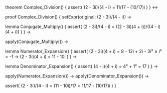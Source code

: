 theorem Complex_Division() {
  assert(
    (2 - 3i)/(4 - i) = 11/17 - (10/17)i
  )
} ↔

proof Complex_Division() {
  setExpr(original: (2 - 3i)/(4 - i)) →
  
  lemma Conjugate_Multiply() {
    assert(
      (2 - 3i)/(4 - i) = ((2 - 3i)(4 + i))/((4 - i)(4 + i))
    )
  } →
  
  apply(Conjugate_Multiply()) →
  
  lemma Numerator_Expansion() {
    assert(
      (2 - 3i)(4 + i) = 8 - 12i + 2i - 3i² ∧
      i² = -1 →
      (2 - 3i)(4 + i) = 11 - 10i
    )
  } →
  
  lemma Denominator_Expansion() {
    assert(
      (4 - i)(4 + i) = 4² + 1² = 17
    )
  } →
  
  apply(Numerator_Expansion()) →
  apply(Denominator_Expansion()) →
  
  assert(
    (2 - 3i)/(4 - i) = (11 - 10i)/17 = 11/17 - (10/17)i
  )
}